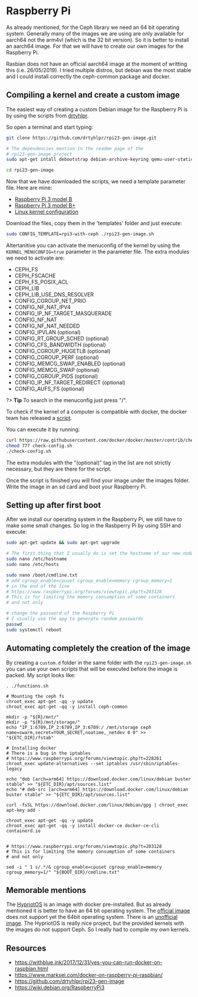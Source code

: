 # Raspberry Pi

As already mentioned, for the Ceph library we need an 64 bit operating system.
Generally many of the images we are using are only available for aarch64 not 
the arm4vl (which is the 32 bit version). So it is better to install an aarch64
image. For that we will have to create our own images for the Raspberry Pi.

Rasbian does not have an official aarch64 image at the moment of writting this
(i.e. 26/05/2019). I tried multiple distros, but debian was the most stable and 
I could install correctly the ceph-common package and docker.


## Compiling a kernel and create a custom image

The easiest way of creating a custom Debian image for the Raspberry Pi is by 
using the scripts from [drtyhlpr](https://github.com/drtyhlpr). 


So open a terminal and start typing:

```bash
git clone https://github.com/drtyhlpr/rpi23-gen-image.git

# The dependencies mention in the readme page of the 
# rpi23-gen-image project
sudo apt-get intall debootstrap debian-archive-keyring qemu-user-static binfmt-support dosfstools rsync bmap-tools whois git bc psmisc dbus sudo

cd rpi23-gen-image
```

Now that we have downloaded the scripts, we need a template parameter file.
Here are mine:

* [Raspberry Pi 3 model B](_assets/rpi3-with-ceph ':ignore')
* [Raspberry Pi 3 model B+](_assets/rpi3P-with-ceph ':ignore')
* [Linux kernel configuration](_assets/linux.config ':ignore')

Download the files, copy them in the 'templates' folder and just execute:

```bash
sudo CONFIG_TEMPLATE=rpi3-with-ceph ./rpi23-gen-image.sh
```

Altertanitive you can activate the menuconfig of the kernel by using the 
`KERNEL_MENUCONFIG=true` parameter in the parameter file. 
The extra modules we need to activate are:

* CEPH_FS
* CEPH_FSCACHE
* CEPH_FS_POSIX_ACL
* CEPH_LIB
* CEPH_LIB_USE_DNS_RESOLVER
* CONFIG_CGROUP_NET_PRIO
* CONFIG_NF_NAT_IPV4
* CONFIG_IP_NF_TARGET_MASQUERADE
* CONFIG_NF_NAT
* CONFIG_NF_NAT_NEEDED
* CONFIG_IPVLAN (optional)
* CONFIG_RT_GROUP_SCHED (optional)
* CONFIG_CFS_BANDWIDTH (optional)
* CONFIG_CGROUP_HUGETLB (optional)
* CONFIG_CGROUP_PERF (optional)
* CONFIG_MEMCG_SWAP_ENABLED (optional)
* CONFIG_MEMCG_SWAP (optional)
* CONFIG_CGROUP_PIDS (optional)
* CONFIG_IP_NF_TARGET_REDIRECT (optional)
* CONFIG_AUFS_FS (optional)

?> **Tip** To search in the menuconfig just press "/".

To check if the kernel of a computer is compatible with docker, the
docker team has released a 
[script](https://docs.docker.com/install/linux/linux-postinstall/#kernel-compatibility).

You can execute it by running:

```bash
curl https://raw.githubusercontent.com/docker/docker/master/contrib/check-config.sh > check-config.sh
chmod 777 check-config.sh 
./check-config.sh
```
The extra modules with the "(optional)" tag in the list are not strictly necessary, 
but they are there for the script.

Once the script is finished you will find your image under the images folder.
Write the image in an sd card and boot your Raspberry Pi.


## Setting up after first boot

After we install our operating system in the Raspberry Pi, we still have to make
some small changes. So log in the Rasbperry Pi by using SSH and execute:

```bash
sudo apt-get update && sudo apt-get upgrade

# The first thing that I usually do is set the hostname of our new node
sudo nano /etc/hostname 
sudo nano /etc/hosts

sudo nano /boot/cmdline.txt 
# add cgroup_enable=cpuset cgroup_enable=memory cgroup_memory=1 
# in the end of the line
# https://www.raspberrypi.org/forums/viewtopic.php?t=203128
# This is for limiting the memory consumption of some containers
# and not only

# change the password of the Raspberry Pi
# I usually use the apg to generate random passwards
passwd 
sudo systemctl reboot
```

## Automating completely the creation of the image

By creating a `custom.d` folder in the same folder with the `rpi23-gen-image.sh`
you can use your own scripts that will be executed before the image is packed.
My script looks like:

```
. ./functions.sh

# Mounting the ceph fs
chroot_exec apt-get -qq -y update 
chroot_exec apt-get -qq -y install ceph-common

mkdir -p "${R}/mnt/"
mkdir -p "${R}/mnt/storage/"
echo "IP_1:6789,IP_2:6789,IP_3:6789:/ /mnt/storage ceph name=swarm,secret=YOUR_SECRET,noatime,_netdev 0 0" >> "${ETC_DIR}/fstab"

# Installing docker
# There is a bug in the iptables 
# https://www.raspberrypi.org/forums/viewtopic.php?t=228261
chroot_exec update-alternatives --set iptables /usr/sbin/iptables-legacy

echo "deb [arch=arm64] https://download.docker.com/linux/debian buster stable" >> "${ETC_DIR}/apt/sources.list"
echo "# deb-src [arch=arm64] https://download.docker.com/linux/debian buster stable" >> "${ETC_DIR}/apt/sources.list"

curl -fsSL https://download.docker.com/linux/debian/gpg | chroot_exec apt-key add -

chroot_exec apt-get -qq -y update
chroot_exec apt-get -qq -y install docker-ce docker-ce-cli containerd.io


# https://www.raspberrypi.org/forums/viewtopic.php?t=203128
# This is for limiting the memory consumption of some containers
# and not only

sed -i " 1 s/.*/& cgroup_enable=cpuset cgroup_enable=memory cgroup_memory=1/" "${BOOT_DIR}/cmdline.txt"
```

## Memorable mentions

The [HypriotOS](https://blog.hypriot.com) is an image with docker 
pre-installed. But as already mentioned it is better to have an 64 bit 
operating system. The 
[official image](https://github.com/hypriot/image-builder-rpi) 
does not support yet the 64bit operating system. There is an 
[unofficial image](https://github.com/DieterReuter/image-builder-rpi64).
The HypriotOS is really nice project, but the provided kernels with 
the images do not support Ceph. So I really had to compile my own
kernels.


## Resources 
* https://withblue.ink/2017/12/31/yes-you-can-run-docker-on-raspbian.html
* https://www.marksei.com/docker-on-raspberry-pi-raspbian/
* https://github.com/drtyhlpr/rpi23-gen-image
* https://wiki.debian.org/RaspberryPi3
